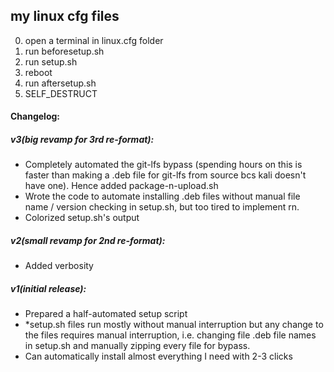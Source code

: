 ## my linux cfg files

0. open a terminal in linux.cfg folder
1. run beforesetup.sh
2. run setup.sh
3. reboot
4. run aftersetup.sh
5. SELF_DESTRUCT

#### Changelog:
##### v3(big revamp for 3rd re-format):
- Completely automated the git-lfs bypass (spending hours on this is faster than making a .deb file for git-lfs from source bcs kali doesn't have one). Hence added package-n-upload.sh
- Wrote the code to automate installing .deb files without manual file name / version checking in setup.sh, but too tired to implement rn.
- Colorized setup.sh's output

##### v2(small revamp for 2nd re-format):
- Added verbosity

##### v1(initial release):
- Prepared a half-automated setup script
- *setup.sh files run mostly without manual interruption but any change to the files requires manual interruption, i.e. changing file .deb file names in setup.sh and manually zipping every file for bypass.
- Can automatically install almost everything I need with 2-3 clicks
